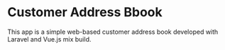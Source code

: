 # Customer Address Bbook
This app is a simple web-based customer address book developed with Laravel and Vue.js mix build. 


 
